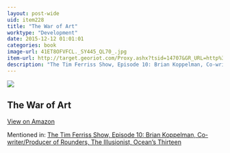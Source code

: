 ```yaml
---
layout: post-wide
uid: item228
title: "The War of Art"
worktype: "Development"
date: 2015-12-12 01:01:01
categories: book
image-url: 41ET8OFVFCL._SY445_QL70_.jpg
item-url: http://target.georiot.com/Proxy.ashx?tsid=14707&GR_URL=http%3A%2F%2Fwww.amazon.com%2FWar-Art-Steven-Pressfield-ebook%2Fdp%2FB007A4SDCG%2F
description: "The Tim Ferriss Show, Episode 10: Brian Koppelman, Co-writer/Producer of Rounders, The Illusionist, Ocean’s Thirteen"
---
```

<a href="http://target.georiot.com/Proxy.ashx?tsid=14707&GR_URL=http%3A%2F%2Fwww.amazon.com%2FWar-Art-Steven-Pressfield-ebook%2Fdp%2FB007A4SDCG%2F" target="blank"><img src="../../../../img/thumbs/41ET8OFVFCL._SY445_QL70_.jpg" class="prod-img"></a>
<h2>The War of Art</h2>
<p><a class="btn btn-primary" href="http://target.georiot.com/Proxy.ashx?tsid=14707&GR_URL=http%3A%2F%2Fwww.amazon.com%2FWar-Art-Steven-Pressfield-ebook%2Fdp%2FB007A4SDCG%2F" target="blank">View on Amazon</a><p>
<p>Mentioned in: <a href="http://fourhourworkweek.com/2014/06/04/brian-koppelman-screenwriter/" target="blank">The Tim Ferriss Show, Episode 10: Brian Koppelman, Co-writer/Producer of Rounders, The Illusionist, Ocean’s Thirteen</a></p>

